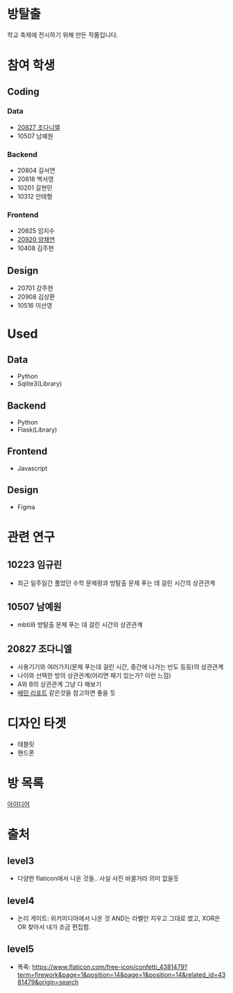 # 방탈출
학교 축제에 전시하기 위해 만든 작품입니다.
# 참여 학생
## Coding
### Data
- [20827 조다니엘](https://github.com/arduinocc04)
- 10507 남예원
### Backend
- 20804 길서연
- 20818 백서영
- 10201 길현민
- 10312 안태형
### Frontend
- 20825 임지수
- [20920 양채연](https://github.com/ycy12310)
- 10408 김주현
## Design
- 20701 강주현
- 20908 김상환
- 10516 이선영
# Used
## Data
- Python 
- Sqlite3(Library)
## Backend
- Python
- Flask(Library)
## Frontend
- Javascript
## Design
- Figma
# 관련 연구
## 10223 임규린
- 최근 일주일간 풀었던 수학 문제량과 방탈출 문제 푸는 데 걸린 시간의 상관관계
## 10507 남예원
- mbti와 방탈출 문제 푸는 데 걸린 시간의 상관관계
## 20827 조다니엘
- 사용기기와 여러가지(문제 푸는데 걸린 시간, 중간에 나가는 빈도 등등)의 상관관계
- 나이와 선택한 방의 상관관계(어리면 패기 있는가? 이런 느낌)
- A와 B의 상관관계 그냥 다 해보기
- [배민 리포트](https://www.woowahan.com/#/news/report) 같은것들 참고하면 좋을 듯
# 디자인 타겟
- 태블릿
- 핸드폰

# 방 목록
[아이디어](https://padlet.com/arduinocc04/zyt210bhp3nz2eag)

# 출처
## level3 
- 다양한 flaticon에서 나온 것들.. 사실 사진 바꿀거라 의미 없을듯
## level4
- 논리 게이트: 위키미디아에서 나온 것 AND는 라벨만 지우고 그대로 썼고, XOR은 OR 찾아서 내가 조금 편집함.
## level5
- 폭죽: https://www.flaticon.com/free-icon/confetti_4381479?term=firework&page=1&position=14&page=1&position=14&related_id=4381479&origin=search